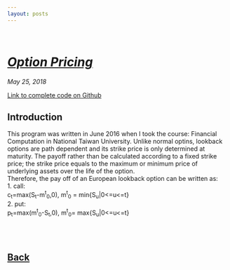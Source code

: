 ```yaml
---
layout: posts
---
```

<br>

# [_Option Pricing_](./index.html)
<i>May 25, 2018</i>

<a href="https://github.com/yipeichan/Lookback-Option-Pricing">Link to complete code on Github</a>
<br>
## Introduction
<div class="f">
This program was written in June 2016 when I took the course: Financial Computation in National Taiwan University. Unlike normal optins, lookback options are path dependent and its strike price is only determined at maturity. The payoff rather than be calculated according to a fixed strike price; the strike price equals to the maximum or minimum price of underlying assets over the life of the option.
<br>
 Therefore, the pay off of an European lookback option can be written as:<br> 
 1. call: <br>
 c<sub>t</sub>=max(S<sub>t</sub>-m<sup>t</sup><sub>0</sub>,0), m<sup>t</sup><sub>0</sub> = min{S<sub>u</sub>|0<=u<=t}
 <br>
 2. put:<br>
 p<sub>t</sub>=max(m<sup>t</sup><sub>0</sub>-S<sub>t</sub>,0), m<sup>t</sup><sub>0</sub>= max{S<sub>u</sub>|0<=u<=t}

 
  
<br><br></div>

## [Back](./)
